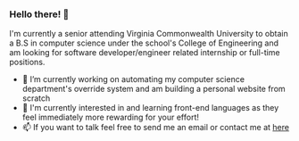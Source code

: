 ### Hello there! 👋
I'm currently a senior attending Virginia Commonwealth University to obtain a B.S in computer science under the school's College of Engineering and am looking for software developer/engineer related internship or full-time positions.

- 🔭 I’m currently working on automating my computer science department's override system and am building a personal website from scratch 
- 🌱 I'm currently interested in and learning front-end languages as they feel immediately more rewarding for your effort!
- 📫 If you want to talk feel free to send me an email or contact me at [here](https://github.com/saehaana/saehaana/issues)  
<!--
**saehaana/saehaana** is a ✨ _special_ ✨ repository because its `README.md` (this file) appears on your GitHub profile.

Here are some ideas to get you started:

- 🔭 I’m currently working on automating my computer science department's override system and am building a personal website from scratch 
- 🌱 I’m currently learning ...
- 👯 I’m looking to collaborate on ...
- 🤔 I’m looking for help with ...
- 💬 Ask me about ...
- 📫 How to reach me: ...
- 😄 Pronouns: ...
- ⚡ Fun fact: ...
-->

